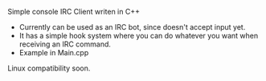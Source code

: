 Simple console IRC Client writen in C++

- Currently can be used as an IRC bot, since doesn't accept input yet.
- It has a simple hook system where you can do whatever you want  when receiving an IRC command.
- Example in Main.cpp

Linux compatibility soon.

